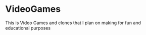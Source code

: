 VideoGames
==========

This is Video Games and clones that I plan on making for fun and educational purposes